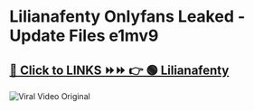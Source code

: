 
 # Lilianafenty Onlyfans Leaked - Update Files e1mv9

## <h2><a href="https://clipsfans.com/Lilianafenty&ref=git">🔗 Click to LINKS ⏩⏩ 👉 🟢 Lilianafenty </a></h2>

<a href="https://clipsfans.com/Lilianafenty&ref=git" rel="nofollow" data-target="animated-image.originalLink"><img src="https://i.ibb.co.com/xMMVF88/686577567.gif" alt="Viral Video Original" style="max-width: 100%; display: inline-block;" data-target="animated-image.originalImage"></a>

